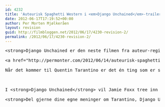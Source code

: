 ```yaml
---
id: 4232
title: 'Auteurisk Spaghetti Western i <em>Django Unchained</em>-trailer'
date: 2012-06-17T17:19:52+00:00
author: Per Morten Mjølkeråen
layout: revision
guid: http://filmbloggen.net/2012/06/17/4230-revision-2/
permalink: /2012/06/17/4230-revision-2/
---
```

<pre>&lt;strong&gt;Django Unchained er den neste filmen fra auteur-regissør, Quentin Tarantino og har norsk kinopremiere 8. februar 2013. Denne uken har vi fått en internasjonal trailer som viser oss Tarantinos Spaghetti Western-visjon. &lt;/strong&gt;

&lt;a href="http://permonter.com/2012/06/14/auteurisk-spaghetti-western-i-django-unchained-trailer/django-unchained-photo-2-26-4/#main" rel="attachment wp-att-4594"&gt;&lt;img class="alignnone size-medium wp-image-4594" title="Django-Unchained-Photo-2-26-4" src="http://permonter.files.wordpress.com/2012/06/django-unchained-photo-2-26-4.jpg?w=300" alt="" width="450" height="308" /&gt;&lt;/a&gt;

Når det kommer til Quentin Tarantino er det én ting som er sikkert; Alt skal ses. Derfor ønsket jeg å unnvike denne mye omtalte &lt;strong&gt;Django Unchained&lt;/strong&gt;-traileren for å slippe eventuelle spoilere, men til slutt tok nysgjerrigheten overhånd. Jeg trykte på "play", og ikke uten engstelse slukte jeg hvert eneste sekund. Jeg så den igjen og begynte å analysere filmens &lt;em&gt;mis-en-scène&lt;/em&gt; og fotoarbeid, og jeg kan allerede nå uttale at dette blir en herlig Spaghetti Western. 

<span class='embed-youtube' style='text-align:center; display: block;'></span>

I &lt;strong&gt;Django Unchained&lt;/strong&gt; vil Jamie Foxx tree inn i hevnerrollen hvor en tidligere slave vil redde sin kone - med hjelp fra en karasmatisk mentor (Christoph Walts) - fra tyrannen spilt av Leonardo DiCaprio. Walts gjorde en suberb jobb som den (litt) narsissistiske tyske obersten som også var litt paradoksal i sine allianser i &lt;strong&gt;Inglourious Basterds&lt;/strong&gt;, og det blir spennende å se ham sammen med Tarantino igjen. Det ser også ut til at Leonardo DiCaprio spiller sin rolle med ekstravagant personlighet, som virkelig skaper en karakter. 

&lt;strong&gt;Del gjerne dine egne meninger om Tarantino, Django Unchained osv.&lt;/strong&gt;

</pre>